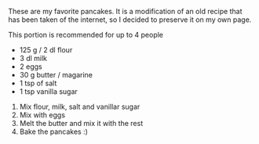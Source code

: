These are my favorite pancakes. It is a modification of an old recipe that has been taken of the internet, so I decided to preserve it on my own page.

This portion is recommended for up to 4 people

- 125 g / 2 dl flour
- 3 dl milk
- 2 eggs
- 30 g butter / magarine
- 1 tsp of salt
- 1 tsp vanilla sugar

1) Mix flour, milk, salt and vanillar sugar
2) Mix with eggs
3) Melt the butter and mix it with the rest
4) Bake the pancakes :)

